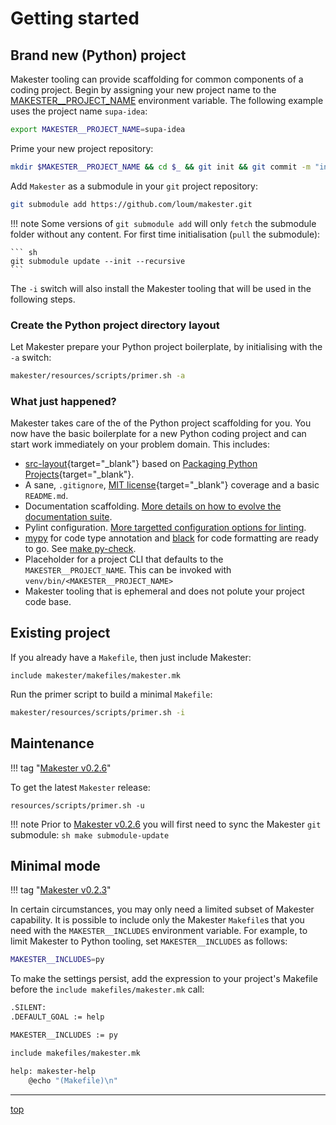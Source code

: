 # Getting started

## Brand new (Python) project

Makester tooling can provide scaffolding for common components of a coding project. Begin by assigning
your new project name to the [MAKESTER__PROJECT_NAME](../makefiles/makester/#makester__project_name)
environment variable. The following example uses the project name `supa-idea`:

``` sh
export MAKESTER__PROJECT_NAME=supa-idea
```

Prime your new project repository:

``` sh
mkdir $MAKESTER__PROJECT_NAME && cd $_ && git init && git commit -m "initial commit" --allow-empty
```

Add `Makester` as a submodule in your `git` project repository:

``` sh
git submodule add https://github.com/loum/makester.git
```

!!! note
    Some versions of `git submodule add` will only `fetch` the submodule folder without any content.
    For first time initialisation (`pull` the submodule):
    
    ``` sh
    git submodule update --init --recursive
    ```

The `-i` switch will also install the Makester tooling that will be used in the following steps.

### Create the Python project directory layout
Let Makester prepare your Python project boilerplate, by initialising with the `-a` switch:

``` sh title="Initialise Python project boilerplate."
makester/resources/scripts/primer.sh -a
```

### What just happened?
Makester takes care of the of the Python project scaffolding for you. You now have the basic boilerplate for a
new Python coding project and can start work immediately on your problem domain. This includes:

- [src-layout](https://packaging.python.org/en/latest/discussions/src-layout-vs-flat-layout/){target="_blank"}
based on [Packaging Python Projects](https://packaging.python.org/en/latest/tutorials/packaging-projects/){target="_blank"}.
- A sane, `.gitignore`, [MIT license](https://en.wikipedia.org/wiki/MIT_License){target="_blank"}
coverage and a basic `README.md`.
- Documentation scaffolding. [More details on how to evolve the documentation suite](../makefiles/docs/#site-documentation-scaffolding).
- Pylint configuration. [More targetted configuration options for linting](../makefiles/docs/#create-a-pylint-configuration).
- [mypy](https://mypy-lang.org/) for code type annotation and [black](https://pypi.org/project/black/)
for code formatting are ready to go. See [make py-check](../makefiles/docs/#all-in-one-code-checker).
- Placeholder for a project CLI that defaults to the `MAKESTER__PROJECT_NAME`. This can be invoked
  with `venv/bin/<MAKESTER__PROJECT_NAME>`
- Makester tooling that is ephemeral and does not polute your project code base.

## Existing project

If you already have a `Makefile`, then just include Makester:

```
include makester/makefiles/makester.mk
```

Run the primer script to build a minimal `Makefile`:

``` sh
makester/resources/scripts/primer.sh -i
```

## Maintenance
!!! tag "[Makester v0.2.6](https://github.com/loum/makester/releases/tag/0.2.6)"

To get the latest `Makester` release:

```
resources/scripts/primer.sh -u
```

!!! note
    Prior to [Makester v0.2.6](https://github.com/loum/makester/releases/tag/0.2.6) you will first need
    to sync the Makester `git` submodule:
    ``` sh
    make submodule-update
    ```

## Minimal mode
!!! tag "[Makester v0.2.3](https://github.com/loum/makester/releases/tag/0.2.3)"

In certain circumstances, you may only need a limited subset of Makester capability. It is
possible to include only the Makester `Makefile`s that you need with the `MAKESTER__INCLUDES`
environment variable. For example, to limit Makester to Python tooling, set `MAKESTER__INCLUDES`
as follows:

``` sh title="Makester minimal mode."
MAKESTER__INCLUDES=py
```

To make the settings persist, add the expression to your project's Makefile before the
`include makefiles/makester.mk` call:

``` sh title="Project Makefile in minimal mode."
.SILENT:
.DEFAULT_GOAL := help

MAKESTER__INCLUDES := py

include makefiles/makester.mk

help: makester-help
    @echo "(Makefile)\n"
```

---
[top](#getting-started)
